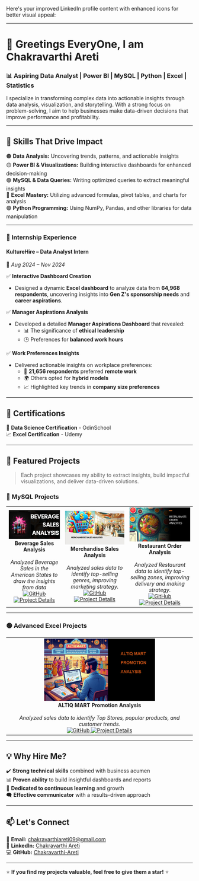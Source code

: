 Here's your improved LinkedIn profile content with enhanced icons for better visual appeal:  

---

# 👋 **Greetings EveryOne, I am  Chakravarthi Areti**  
### 📊 **Aspiring Data Analyst | Power BI | MySQL | Python | Excel | Statistics**  

I specialize in transforming complex data into actionable insights through data analysis, visualization, and storytelling. With a strong focus on problem-solving, I aim to help businesses make data-driven decisions that improve performance and profitability.  

---

## 🧰 **Skills That Drive Impact**  
🟠 **Data Analysis:** Uncovering trends, patterns, and actionable insights  
🟡 **Power BI & Visualizations:** Building interactive dashboards for enhanced decision-making  
🟢 **MySQL & Data Queries:** Writing optimized queries to extract meaningful insights  
🔵 **Excel Mastery:** Utilizing advanced formulas, pivot tables, and charts for analysis  
🟣 **Python Programming:** Using NumPy, Pandas, and other libraries for data manipulation  

---


### 💼 **Internship Experience**

#### **KultureHire – Data Analyst Intern**  
📅 *Aug 2024 – Nov 2024*  

✅ **Interactive Dashboard Creation**  
- Designed a dynamic **Excel dashboard** to analyze data from **64,968 respondents**, uncovering insights into **Gen Z's sponsorship needs** and **career aspirations**.  

✅ **Manager Aspirations Analysis**  
- Developed a detailed **Manager Aspirations Dashboard** that revealed:  
  - 📊 The significance of **ethical leadership**  
  - 🕒 Preferences for **balanced work hours**  

✅ **Work Preferences Insights**  
- Delivered actionable insights on workplace preferences:  
  - 🏢 **21,656 respondents** preferred **remote work**  
  - 🌍 Others opted for **hybrid models**  
  - 📈 Highlighted key trends in **company size preferences**  


---

## 🏅 **Certifications**  
🎯 **Data Science Certification** - OdinSchool  
📈 **Excel Certification** - Udemy  

---

## 📂 **Featured Projects**  
> Each project showcases my ability to extract insights, build impactful visualizations, and deliver data-driven solutions.  

### 🔹 **MySQL Projects**  
<table>
  <tr>
    <td align="center">
      <img src="https://github.com/Chakravarthi-areti/Chakravarthi-areti/blob/main/Screenshot%202025-03-22%20194136.png?raw=true" alt="Beverage Sales Analysis" width="300">
      <br>
      <b>Beverage Sales Analysis</b>  
      <br></br>
      <i>Analyzed Beverage Sales in the American States to draw the insights from data</i>  
      <br>
       <a href="https://github.com/Chakravarthi-areti/Pizza-Sales-Analysis">
        <img src="https://img.shields.io/badge/View%20on%20GitHub-24292e?style=for-the-badge&logo=github" alt="GitHub">
      </a>
      <a href="https://medium.com/@chakravarthiareti09/beverage-sales-analysis-using-mysql-and-excel-63bb429f2ac3">
        <img src="https://img.shields.io/badge/Project%20Details-0078D7?style=for-the-badge&logo=we" alt="Project Details">
      </a>
    </td>
    <td align="center">
      <img src="https://github.com/Chakravarthi-areti/Chakravarthi-areti/blob/main/MerchandiseSalesimg.png?raw=true" alt="Merchandise Sales Analysis" width="300">
      <br>
      <b>Merchandise Sales Analysis</b>  
       <br></br>
      <i>Analyzed sales data to identify top-selling genres, improving marketing strategy.</i>  
      <br>
      <a href="https://github.com/Chakravarthi-areti/Music-Store-Analysis">
        <img src="https://img.shields.io/badge/View%20on%20GitHub-24292e?style=for-the-badge&logo=github" alt="GitHub">
      </a>
      <a href="https://medium.com/@chakravarthiareti09/merchandise-sales-analysis-using-mysql-a87986faebb9">
        <img src="https://img.shields.io/badge/Project%20Details-0078D7?style=for-the-badge&logo=we" alt="Project Details">
      </a>
    </td>

<td align="center">
      <img src="https://github.com/Chakravarthi-areti/Chakravarthi-areti/blob/main/Restaurant_order_Analysis_img.png?raw=true" alt="Merchandise Sales Analysis" width="300">
      <br>
      <b>Restaurant Order Analysis</b>  
       <br></br>
      <i>Analyzed Restaurant data to identify top-selling zones, improving delivery and making strategy.</i>  
      <br>
      <a href="https://github.com/Chakravarthi-areti/Music-Store-Analysis">
        <img src="https://img.shields.io/badge/View%20on%20GitHub-24292e?style=for-the-badge&logo=github" alt="GitHub">
      </a>
      <a href="https://medium.com/@chakravarthiareti09/restaurant-order-analytics-b6b72fd815fc">
        <img src="https://img.shields.io/badge/Project%20Details-0078D7?style=for-the-badge&logo=we" alt="Project Details">
      </a>
    </td>
  </tr>
</table>  

---
<!--
### 🟠 **Power BI Projects**  
<table>
  <tr>
    <td align="center">
      <img src="https://via.placeholder.com/300x200?text=Car+Insurance+Analytics" alt="Car Insurance Analytics" width="300">
      <br>
      <b>Car Insurance Analytics</b>  
      <i>Built a dashboard analyzing 30,000 claims, improving claim processing insights.</i>  
      <br>
      <a href="https://github.com/Chakravarthi-areti/Car-Insurance-Analytics">
        <img src="https://img.shields.io/badge/View%20on%20GitHub-24292e?style=for-the-badge&logo=github" alt="GitHub">
      </a>
      <a href="https://your-target-website.com/car-insurance-analytics">
        <img src="https://img.shields.io/badge/Project%20Details-0078D7?style=for-the-badge&logo=web" alt="Project Details">
      </a>
    </td>
    <td align="center">
      <img src="https://via.placeholder.com/300x200?text=Hospital+Patient+Analysis" alt="Hospital Patient Analysis" width="300">
      <br>
      <b>Hospital Patient Analysis</b>  
      <i>Created visual insights for patient trends to enhance hospital resource planning.</i>  
      <br>
      <a href="https://github.com/Chakravarthi-areti/Hospital-Patient-Analysis">
        <img src="https://img.shields.io/badge/View%20on%20GitHub-24292e?style=for-the-badge&logo=github" alt="GitHub">
      </a>
      <a href="https://your-target-website.com/hospital-patient-analysis">
        <img src="https://img.shields.io/badge/Project%20Details-0078D7?style=for-the-badge&logo=web" alt="Project Details">
      </a>
    </td>
  </tr>
</table>  

-->


### 🟢 **Advanced Excel Projects**
<table>
  <tr>
    <td align="center">
      <img src="https://github.com/Chakravarthi-areti/Chakravarthi-areti/blob/main/Altiq_Mart_Promotion_img.png?raw=true" width="300">
      <br>
      <b>ALTIQ MART Promotion Analysis</b>  
<br> </br>
      <i>Analyzed sales data to identify Top Stores, popular products, and customer trends.</i>  
      <br>
      <a href="https://github.com/Chakravarthi-areti/Coffee-Shop-Sales-Analysis">
        <img src="https://img.shields.io/badge/View%20on%20GitHub-24292e?style=for-the-badge&logo=github" alt="GitHub">
      </a>
      <a href="https://medium.com/@chakravarthiareti09/altiq-mart-promotion-analysis-36f47163c1a9">
        <img src="https://img.shields.io/badge/Project%20Details-0078D7?style=for-the-badge&logo=web" alt="Project Details">
      </a>
    </td>
  </tr>
</table>


---

## 💡 **Why Hire Me?**  
✔️ **Strong technical skills** combined with business acumen  
📊 **Proven ability** to build insightful dashboards and reports  
🎯 **Dedicated to continuous learning** and growth  
🗨️ **Effective communicator** with a results-driven approach  

---

## 📫 **Let's Connect**  
📧 **Email:** [chakravarthiareti09@gmail.com](mailto:chakravarthiareti09@gmail.com)  
🔗 **LinkedIn:** [Chakravarthi Areti](https://www.linkedin.com/in/chakravarthiareti)  
💻 **GitHub:** [Chakravarthi-Areti](https://github.com/Chakravarthi-areti)  

---

⭐ **If you find my projects valuable, feel free to give them a star!** ⭐  
